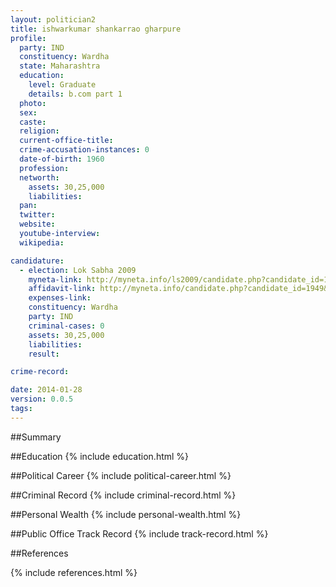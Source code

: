 ```yaml
---
layout: politician2
title: ishwarkumar shankarrao gharpure
profile: 
  party: IND
  constituency: Wardha
  state: Maharashtra
  education: 
    level: Graduate
    details: b.com part 1
  photo: 
  sex: 
  caste: 
  religion: 
  current-office-title: 
  crime-accusation-instances: 0
  date-of-birth: 1960
  profession: 
  networth: 
    assets: 30,25,000
    liabilities: 
  pan: 
  twitter: 
  website: 
  youtube-interview: 
  wikipedia: 

candidature: 
  - election: Lok Sabha 2009
    myneta-link: http://myneta.info/ls2009/candidate.php?candidate_id=1949
    affidavit-link: http://myneta.info/candidate.php?candidate_id=1949&scan=original
    expenses-link: 
    constituency: Wardha 
    party: IND
    criminal-cases: 0
    assets: 30,25,000
    liabilities: 
    result:  

crime-record: 

date: 2014-01-28
version: 0.0.5
tags: 
---
```

##Summary


##Education
{% include education.html %}


##Political Career
{% include political-career.html %}


##Criminal Record
{% include criminal-record.html %}


##Personal Wealth
{% include personal-wealth.html %}


##Public Office Track Record
{% include track-record.html %}


##References


{% include references.html %}